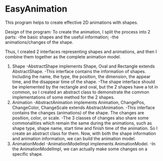 # EasyAnimation

This program helps to create effective 2D animations with shapes.


Design of the program:
To create the animation, I split the process into 2 parts: 
  -the basic shapes and the useful information;
  -the animations/changes of the shape.

Thus, I created 2 interfaces representing shapes and animations, and then I combine them together as the complete animation model.
1) Shape 
  -AbstractShape implements Shape, Oval and Rectangle extends AbstractShape.
  -This interface contains the information of shapes. Including the name, the type, the position, 
   the dimension, the appear time, and the disappear time of the shape.
  -The shape interface should be implemented by the rectangle and oval, but the 2 shapes have a lot
   in common, so I created an abstract class to demonstrate the common implementations of some method for the 2 shapes.
2) Animation
  -AbstractAnimation implements Animation, ChangePos, ChangeColor, ChangeScale extends AbstractAnimation.
  -This interface contains the changes (animations) of the shape. The changes are position, color, or scale.
  -The 3 classes of changes also share some commonalities which remain the same during the animations, such as shape type, shape name, start time and finish time of the animation. So I create an abstract class for them.
Now, with both the shape information and animation information, we can build the animation model.
3) AnimationModel
  -AnimationModelImpl implements AnimationModel.
  -In the AnimationModelImpl, we can actually make some changes on a specific shape. 








